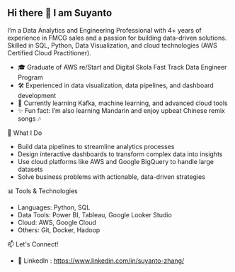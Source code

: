 ## Hi there 👋 I am Suyanto
I’m a Data Analytics and Engineering Professional with 4+ years of experience in FMCG sales and a passion for building data-driven solutions. Skilled in SQL, Python, Data Visualization, and cloud technologies (AWS Certified Cloud Practitioner).

- 🎓 Graduate of AWS re/Start and Digital Skola Fast Track Data Engineer Program
- 🛠️ Experienced in data visualization, data pipelines, and dashboard development
- 🌱 Currently learning Kafka, machine learning, and advanced cloud tools
- ✨ Fun fact: I’m also learning Mandarin and enjoy upbeat Chinese remix songs 🎶

💼 What I Do
- Build data pipelines to streamline analytics processes
- Design interactive dashboards to transform complex data into insights
- Use cloud platforms like AWS and Google BigQuery to handle large datasets
- Solve business problems with actionable, data-driven strategies

📊 Tools & Technologies
- Languages: Python, SQL
- Data Tools: Power BI, Tableau, Google Looker Studio
- Cloud: AWS, Google Cloud
- Others: Git, Docker, Hadoop

📫 Let's Connect!
- 💼 LinkedIn : https://www.linkedin.com/in/suyanto-zhang/


<!--
**Yuandro/Yuandro** is a ✨ _special_ ✨ repository because its `README.md` (this file) appears on your GitHub profile.

Here are some ideas to get you started:

- 🔭 I’m currently working on ...
- 🌱 I’m currently learning ...
- 👯 I’m looking to collaborate on ...
- 🤔 I’m looking for help with ...
- 💬 Ask me about ...
- 📫 How to reach me: ...
- 😄 Pronouns: ...
- ⚡ Fun fact: ...
-->
